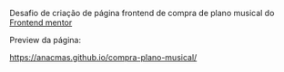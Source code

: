 Desafio de criação de página frontend de compra de plano musical do <a href="https://www.frontendmentor.io/">Frontend mentor</a>

Preview da página:

https://anacmas.github.io/compra-plano-musical/
